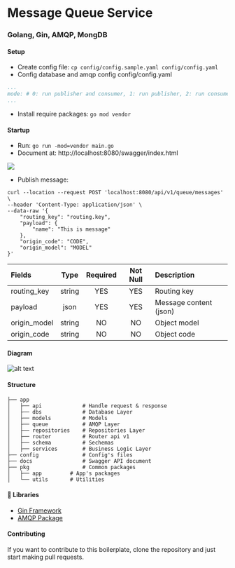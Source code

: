 # Message Queue Service
### Golang, Gin, AMQP, MongDB

#### Setup
* Create config file: `cp config/config.sample.yaml config/config.yaml`
* Config database and amqp config
config/config.yaml
```yaml
...
mode: # 0: run publisher and consumer, 1: run publisher, 2: run consumer 
...
```

* Install require packages: `go mod vendor`

#### Startup
* Run: `go run -mod=vendor main.go`
* Document at: http://localhost:8080/swagger/index.html

![](https://i.imgur.com/mDqajOH.png)

* Publish message:
```
curl --location --request POST 'localhost:8080/api/v1/queue/messages' \
--header 'Content-Type: application/json' \
--data-raw '{
    "routing_key": "routing.key",
    "payload": {
        "name": "This is message"
    },
    "origin_code": "CODE",
    "origin_model": "MODEL"
}'
```

| Fields       | Type          | Required | Not Null | Description                       |
|:-------------|:-------------:|:--------:|:--------:|:----------------------------------|
| routing_key  | string        | YES      | YES      | Routing key                       |
| payload      | json          | YES      | YES      | Message content (json)            |
| origin_model | string        | NO       | NO       | Object model                      |
| origin_code  | string        | NO       | NO       | Object code                       |


#### Diagram
![alt text](https://imgur.com/NXuvQLG.jpg "Repository Pattern")


#### Structure
```
├── app  
│   ├── api             # Handle request & response
│   ├── dbs             # Database Layer
│   ├── models          # Models
│   ├── queue           # AMQP Layer
│   ├── repositories    # Repositories Layer
│   ├── router          # Router api v1  
│   ├── schema          # Sechemas  
│   ├── services        # Business Logic Layer  
├── config              # Config's files 
├── docs                # Swagger API document
├── pkg                 # Common packages
│   ├── app         # App's packages
│   └── utils       # Utilities
```

#### 📙 Libraries
- [Gin Framework](https://godoc.org/github.com/gin-gonic/gin)
- [AMQP Package](https://godoc.org/github.com/streadway/amqp)

#### Contributing
If you want to contribute to this boilerplate, clone the repository and just start making pull requests.
